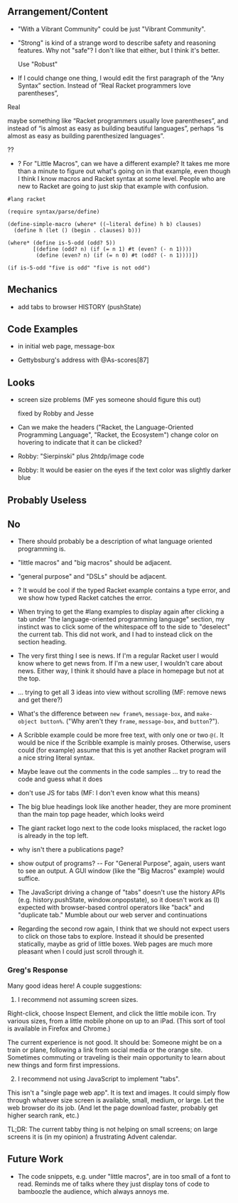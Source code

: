## Arrangement/Content 

- "With a Vibrant Community" could be just "Vibrant Community".

- "Strong" is kind of a strange word to describe safety and reasoning
  features. Why not "safe"? I don't like that either, but I think it's
  better.

  Use  "Robust" 

- If I could change one thing, I would edit the first paragraph of the “Any
  Syntax” section.  Instead of “Real Racket programmers love parentheses”,

Real 

  maybe something like “Racket programmers usually love parentheses”, and
  instead of “is almost as easy as building beautiful languages”, perhaps
  “is almost as easy as building parenthesized languages”.

?? 

- ? For "Little Macros", can we have a different example? It takes me more
  than a minute to figure out what's going on in that example, even though
  I think I know macros and Racket syntax at some level. People who are new
  to Racket are going to just skip that example with confusion. 

```
#lang racket

(require syntax/parse/define)

(define-simple-macro (where* ((~literal define) h b) clauses)
  (define h (let () (begin . clauses) b)))

(where* (define is-5-odd (odd? 5))
        [(define (odd? n) (if (= n 1) #t (even? (- n 1))))
         (define (even? n) (if (= n 0) #t (odd? (- n 1))))])

(if is-5-odd "five is odd" "five is not odd")
```

## Mechanics 

- add tabs to browser HISTORY  (pushState)

## Code Examples 

- in initial web page, message-box

- Gettybsburg's address with @As-scores[87]

## Looks 

- screen size problems (MF yes someone should figure this out) 

  fixed by Robby and Jesse 

- Can we make the headers ("Racket, the Language-Oriented Programming
  Language", "Racket, the Ecosystem") change color on hovering to indicate
  that it can be clicked? 

- Robby: "Sierpinski" plus 2htdp/image code 

- Robby: It would be easier on the eyes if the text color was slightly darker blue

## Probably Useless 


## No 

- There should probably be a description of what language oriented programming is.
- "little macros" and "big macros" should be adjacent.
- "general purpose" and "DSLs" should be adjacent. 
- ? It would be cool if the typed Racket example contains a type error, and
  we show how typed Racket catches the error. 


- When trying to get the #lang examples to display again after clicking a tab
  under "the language-oriented programming language" section, my instinct was to
  click some of the whitespace off to the side to "deselect" the current tab.
  This did not work, and I had to instead click on the section heading.

- The very first thing I see is news. If I'm a regular Racket user I would
  know where to get news from. If I'm a new user, I wouldn't care about
  news. Either way, I think it should have a place in homepage but not at
  the top.

- ... trying to get all 3 ideas into view without scrolling (MF: remove news
  and get there?) 

- What's the difference between `new frame%`, `message-box`, and
  `make-object button%`.   ("Why aren't they `frame`, `message-box`, and
  `button`?"). 

- A Scribble example could be more free text, with only one or two `@(`.
  It would be nice if the Scribble example is mainly proses. Otherwise,
  users could (for example) assume that this is yet another Racket program
  will a nice string literal syntax.

- Maybe leave out the comments in the code samples ... try to read the code and guess what it does

- don't use JS for tabs (MF: I don't even know what this means)

- The big blue headings look like another header, they are more prominent than the main top page header, which looks weird

- The giant racket logo next to the code looks misplaced, the racket logo is already in the top left.

- why isn't there a publications page? 

- show output of programs? -- For "General Purpose", again, users want to
  see an output. A GUI window (like the "Big Macros" example) would
  suffice. 

- The JavaScript driving a change of "tabs" doesn't use the history APIs
  (e.g. history.pushState, window.onpopstate), so it doesn't work as (I)
  expected with browser-based control operators like "back" and "duplicate
  tab." Mumble about our web server and continuations 


- Regarding the second row again, I think that we should not expect users
  to click on those tabs to explore. Instead it should be presented
  statically, maybe as grid of little boxes. Web pages are much more
  pleasant when I could just scroll through it.

### Greg's Response 

Many good ideas here!  A couple suggestions:

1. I recommend not assuming screen sizes.

Right-click, choose Inspect Element, and click the little mobile icon.
Try various sizes, from a little mobile phone on up to an iPad. (This
sort of tool is available in Firefox and Chrome.)

The current experience is not good. It should be: Someone might be on a
train or plane, following a link from social media or the orange site.
Sometimes commuting or traveling is their main opportunity to learn
about new things and form first impressions.


2. I recommend not using JavaScript to implement "tabs".

This isn't a "single page web app". It is text and images. It could
simply flow through whatever size screen is available, small, medium, or
large. Let the web browser do its job. (And let the page download
faster, probably get higher search rank, etc.)


TL;DR: The current tabby thing is not helping on small screens; on large
screens it is (in my opinion) a frustrating Advent calendar. 

## Future Work 

- The code snippets, e.g. under "little macros", are in too small of a font to
  read. Reminds me of talks where they just display tons of code to bamboozle
  the audience, which always annoys me.

